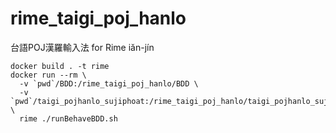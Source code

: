 # rime_taigi_poj_hanlo
台語POJ漢羅輸入法 for Rime iăn-jín

```
docker build . -t rime
docker run --rm \
  -v `pwd`/BDD:/rime_taigi_poj_hanlo/BDD \
  -v `pwd`/taigi_pojhanlo_sujiphoat:/rime_taigi_poj_hanlo/taigi_pojhanlo_sujiphoat \
  rime ./runBehaveBDD.sh

```
